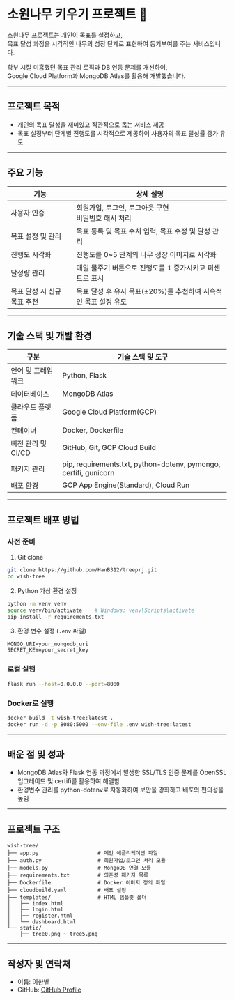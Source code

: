
# 소원나무 키우기 프로젝트 🌳

소원나무 프로젝트는 개인이 목표를 설정하고, <br>목표 달성 과정을 시각적인 나무의 성장 단계로 표현하여 동기부여를 주는 서비스입니다.

학부 시절 미흡했던 목표 관리 로직과 DB 연동 문제를 개선하여, <br>Google Cloud Platform과 MongoDB Atlas를 활용해 개발했습니다.

---

## 프로젝트 목적

* 개인의 목표 달성을 재미있고 직관적으로 돕는 서비스 제공
* 목표 설정부터 단계별 진행도를 시각적으로 제공하여 사용자의 목표 달성률 증가 유도

---

## 주요 기능

| 기능               | 상세 설명                                   |
| ---------------- | --------------------------------------- |
| 사용자 인증           | 회원가입, 로그인, 로그아웃 구현 <br>비밀번호 해시 처리       |
| 목표 설정 및 관리       | 목표 등록 및 목표 수치 입력, 목표 수정 및 달성 관리         |
| 진행도 시각화          | 진행도를 0\~5 단계의 나무 성장 이미지로 시각화            |
| 달성량 관리           | 매일 물주기 버튼으로 진행도를 1 증가시키고 퍼센트로 표시        |
| 목표 달성 시 신규 목표 추천 | 목표 달성 후 유사 목표(±20%)를 추천하여 지속적인 목표 설정 유도 |

---

## 기술 스택 및 개발 환경

| 구분            | 기술 스택 및 도구                                                       |
| ------------- | ---------------------------------------------------------------- |
| 언어 및 프레임워크    | Python, Flask                                                    |
| 데이터베이스        | MongoDB Atlas                                                    |
| 클라우드 플랫폼      | Google Cloud Platform(GCP)                                       |
| 컨테이너          | Docker, Dockerfile                                               |
| 버전 관리 및 CI/CD | GitHub, Git, GCP Cloud Build                                     |
| 패키지 관리        | pip, requirements.txt, python-dotenv, pymongo, certifi, gunicorn |
| 배포 환경         | GCP App Engine(Standard), Cloud Run                              |

---

## 프로젝트 배포 방법

### 사전 준비

1. Git clone

```bash
git clone https://github.com/HanB312/treeprj.git
cd wish-tree
```

2. Python 가상 환경 설정

```bash
python -m venv venv
source venv/bin/activate    # Windows: venv\Scripts\activate
pip install -r requirements.txt
```

3. 환경 변수 설정 (`.env` 파일)

```env
MONGO_URI=your_mongodb_uri
SECRET_KEY=your_secret_key
```

### 로컬 실행

```bash
flask run --host=0.0.0.0 --port=8080
```

### Docker로 실행

```bash
docker build -t wish-tree:latest .
docker run -d -p 8080:5000 --env-file .env wish-tree:latest
```

---

## 배운 점 및 성과

* MongoDB Atlas와 Flask 연동 과정에서 발생한 SSL/TLS 인증 문제를 OpenSSL 업그레이드 및 certifi를 활용하여 해결함
* 환경변수 관리를 python-dotenv로 자동화하여 보안을 강화하고 배포의 편의성을 높임

---

## 프로젝트 구조

```plaintext
wish-tree/
├── app.py                   # 메인 애플리케이션 파일
├── auth.py                  # 회원가입/로그인 처리 모듈
├── models.py                # MongoDB 연결 모듈
├── requirements.txt         # 의존성 패키지 목록
├── Dockerfile               # Docker 이미지 정의 파일
├── cloudbuild.yaml          # 배포 설정
├── templates/               # HTML 템플릿 폴더
│   ├── index.html
│   ├── login.html
│   ├── register.html
│   └── dashboard.html
└── static/                  
    ├── tree0.png ~ tree5.png
```

---

## 작성자 및 연락처

* 이름: 이한별
* GitHub: [GitHub Profile](https://github.com/HanB312)



